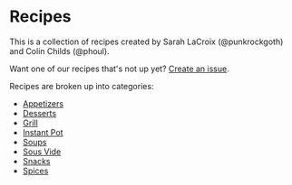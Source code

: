 # Recipes
This is a collection of recipes created by Sarah LaCroix (@punkrockgoth) and Colin Childs (@phoul).

Want one of our recipes that's not up yet? [Create an issue](https://github.com/punkrockgoth/recipes/issues).

Recipes are broken up into categories: 

* [Appetizers](appetizers/)
* [Desserts](desserts/)
* [Grill](grill/)
* [Instant Pot](instant_pot/)
* [Soups](soups/)
* [Sous Vide](sous_vide/)
* [Snacks](snacks/)
* [Spices](spices/)

